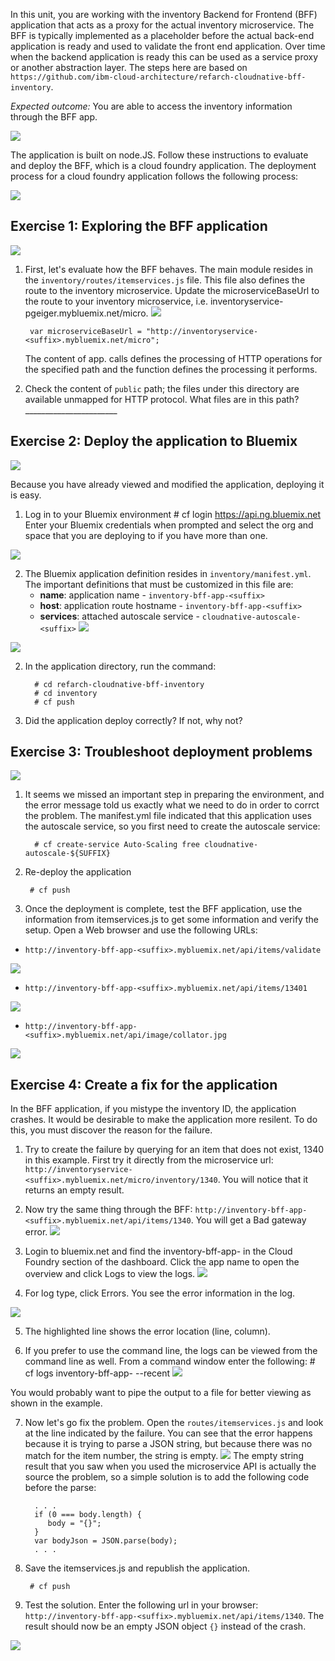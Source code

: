 In this unit, you are working with the inventory Backend for Frontend (BFF) application that acts as a proxy for the actual inventory microservice.
The BFF is typically implemented as a placeholder before the actual back-end application is ready and used to validate the front end application.
Over time when the backend application is ready this can be used as a service proxy or another abstraction layer.
The steps here are based on `https://github.com/ibm-cloud-architecture/refarch-cloudnative-bff-inventory`.*Expected outcome:* You are able to access the inventory information through the BFF app.![](images/invbffarchitecture.png)The application is built on node.JS. Follow these instructions to evaluate and deploy the BFF, which is a cloud foundry application. The deployment process for a cloud foundry application follows the following process:![](images/deploymentprocess.png)## Exercise 1: Exploring the BFF application ![](images/step1.png)1. First, let's evaluate how the BFF behaves. The main module resides in the `inventory/routes/itemservices.js` file. This file also defines the route to the inventory microservice. Update the microserviceBaseUrl to the route to your inventory microservice, i.e. inventoryservice-pgeiger.mybluemix.net/micro.![](images/itemservicesfile.png)        var microserviceBaseUrl = "http://inventoryservice-<suffix>.mybluemix.net/micro";    The content of app.<METHOD> calls defines the processing of HTTP operations for the specified path and the function defines the processing it performs.2. Check the content of `public` path; the files under this directory are available unmapped for HTTP protocol. What files are in this path? _______________________## Exercise 2: Deploy the application to Bluemix ![](images/step2.png) Because you have already viewed and modified the application, deploying it is easy.1. Log in to your Bluemix environment
		  # cf login https://api.ng.bluemix.net Enter your Bluemix credentials when prompted and select the org and space that you are deploying to if you have more than one. ![](images/step3.png)2. The Bluemix application definition resides in `inventory/manifest.yml`. The important definitions that must be customized in this file are:   - **name**: application name - `inventory-bff-app-<suffix>`   - **host**: application route hostname - `inventory-bff-app-<suffix>`   - **services**: attached autoscale service - `cloudnative-autoscale-<suffix>` ![](images/inventorymanifest.png) ![](images/step4.png)2. In the application directory, run the command:         # cd refarch-cloudnative-bff-inventory         # cd inventory         # cf push3. Did the application deploy correctly? If not, why not?

## Exercise 3: Troubleshoot deployment problems![](images/step5.png)1. It seems we missed an important step in preparing the environment, and the error message told us exactly what we need to do in order to corrct the problem.  The manifest.yml file indicated that this application uses the autoscale service, so you first need to create the autoscale service:         # cf create-service Auto-Scaling free cloudnative-autoscale-${SUFFIX}2. Re-deploy the application

		# cf push2. Once the deployment is complete, test the BFF application, use the information from itemservices.js to get some information and verify the setup. Open a Web browser and use the following URLs: - `http://inventory-bff-app-<suffix>.mybluemix.net/api/items/validate` ![](images/validation.png)   - `http://inventory-bff-app-<suffix>.mybluemix.net/api/items/13401` ![](images/item13401.png) - `http://inventory-bff-app-<suffix>.mybluemix.net/api/image/collator.jpg` ![](images/collator.png)## Exercise 4: Create a fix for the applicationIn the BFF application, if you mistype the inventory ID, the application crashes.
It would be desirable to make the application more resilent. To do this, you must discover the reason for the failure.1. Try to create the failure by querying for an item that does not exist, 1340 in this example. First try it directly from the microservice url: `http://inventoryservice-<suffix>.mybluemix.net/micro/inventory/1340`.
You will notice that it returns an empty result.2. Now try the same thing through the BFF: `http://inventory-bff-app-<suffix>.mybluemix.net/api/items/1340`. You will get a Bad     gateway error. ![](images/badgateway.png)3. Login to bluemix.net and find the inventory-bff-app-<suffix/> in the Cloud Foundry section of the dashboard.  Click the app name to open the overview and click Logs to view the logs.![](images/logs.png)

4. For log type, click Errors. You see the error information in the log.

  ![](images/crash.png)5. The highlighted line shows the error location (line, column).

6. If you prefer to use the command line, the logs can be viewed from the command line as well. From a command window enter the following:
                # cf logs inventory-bff-app-<suffix> --recent
 ![](images/cflogs.png)

 You would probably want to pipe the output to a file for better viewing as shown in the example.

7. Now let's go fix the problem. Open the `routes/itemservices.js` and look at the line indicated by the failure.
You can see that the error happens because it is trying to parse a JSON string, but because there was no match for the item number, the string is empty.
![](images/itemservices.png)The empty string result that you saw when you used the microservice API is actually the source the problem, so a simple solution is to add the following code before the parse:         . . .         if (0 === body.length) {            body = "{}";         }         var bodyJson = JSON.parse(body);         . . .5. Save the itemservices.js and republish the application.        # cf push2.  Test the solution. Enter the following url in your browser: `http://inventory-bff-app-<suffix>.mybluemix.net/api/items/1340`. The result should now be an empty JSON object `{}` instead of the crash.  ![](images/fix.png)